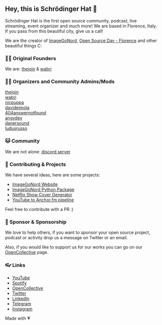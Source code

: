 ## Hey, this is Schrödinger Hat 👋

Schrödinger Hat is the first open source community, podcast, live streaming, event organizer and much more!
We are based in Florence, Italy. If you pass from this beautiful city, give us a call!

We are the creator of [ImageGoNord](https://ign.schrodinger-hat.it), [Open Source Day - Florence](https://www.eventbrite.it/e/biglietti-open-source-day-2021-firenze-166034195749) and other beautiful things C:

### 🧙‍♂️ Original Founders

We are: [thejoin](https://github.com/thejoin95) & [wabri](https://github.com/wabri)

### 🥷🏻 Organizers and Community Admins/Mods

[thejoin](https://github.com/thejoin95)  
[wabri](https://github.com/wabri)   
[nicpuppa](https://github.com/nicpuppa)   
[davideimola](https://github.com/davideimola)   
[404answernotfound](https://github.com/404answernotfound)   
[angydev](https://github.com/AngyDev)   
[danersound](https://github.com/DanerSound)   
[ludusrusso](https://github.com/ludusrusso)   

### 🐱 Community

We are not alone: [discord server](https://discord.gg/RTXr8A3eFn)

### 🚀 Contributing & Projects

We have several ideas, here are some projects:
- [ImageGoNord Website](https://github.com/Schrodinger-Hat/ImageGoNord)
- [ImageGoNord Python Package](https://github.com/Schrodinger-Hat/ImageGoNord-pip)
- [Netflix Show Cover Generator](https://github.com/Schrodinger-Hat/netflix-show-generator)
- [YouTube to Anchor.fm pipeline](https://github.com/Schrodinger-Hat/youtube-to-anchorfm)

Feel free to contribute with a PR :)


### 🦦 Sponsor & Sponsorship

We love to help others, if you want to sponsor your open source project, podcast or activity drop us a message on Twitter or an email.

Also, if you would like to support us for our works you can go on our [OpenCollective](https://opencollective.com/schrodinger-hat) page.

### 👓 Links

- [YouTube](https://www.youtube.com/channel/UC1QLLgrGrPmlaFhS0orykCA)
- [Spotify](https://open.spotify.com/show/7yfkQCV6hrPIqflSqJDB2P)
- [OpenCollective](https://opencollective.com/schrodinger-hat)
- [Twitter](https://twitter.com/schrodinger_hat)
- [LinkedIn](https://www.linkedin.com/company/schrodinger-hat/)
- [Telegram](https://t.me/joinchat/UrdY3eCmpyi_MuH_)
- [Instagram](https://www.instagram.com/schrodinger_hat/)

Made with 💗
